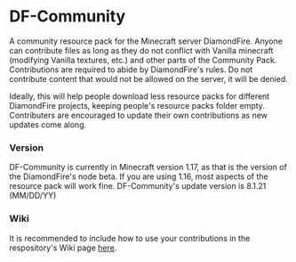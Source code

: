 # DF-Community
A community resource pack for the Minecraft server DiamondFire.
Anyone can contribute files as long as they do not conflict with Vanilla minecraft (modifying Vanilla textures, etc.) and other parts of the Community Pack.
Contributions are required to abide by DiamondFire's rules. Do not contribute content that would not be allowed on the server, it will be denied.

Ideally, this will help people download less resource packs for different DiamondFire projects, keeping people's resource packs folder empty.
Contributers are encouraged to update their own contributions as new updates come along.

### Version
DF-Community is currently in Minecraft version 1.17, as that is the version of the DiamondFire's node beta. If you are using 1.16, most aspects of the resource pack will work fine.
DF-Community's update version is 8.1.21 (MM/DD/YY)
### Wiki
It is recommended to include how to use your contributions in the respository's Wiki page [here](https://github.com/Shiverdog/DF-Community/wiki/).
